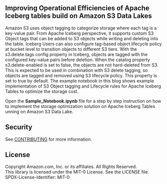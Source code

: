 ## Improving Operational Efficiencies of Apache Iceberg tables build on Amazon S3 Data Lakes

Amazon S3 uses object tagging to categorize storage where each tag is a key-value pair. From Apache Iceberg perspective, it supports custom S3 Object tags that can be added to S3 objects while writing and deleting into the table. Iceberg Users can also configure tag-based object lifecycle policy at bucket level to transition objects to different S3 tiers. With the s3.delete.tags config property in Iceberg, objects are tagged with the configured key-value pairs before deletion. When the catalog property s3.delete-enabled is set to false, the objects are not hard-deleted from S3. This is expected to be used in combination with S3 delete tagging, so objects are tagged and removed using S3 lifecycle policy. This property is set to true by default. The example notebook in this blog shows example implementation of S3 Object tagging and Lifecycle rules for Apache Iceberg Tables to optimize the storage cost.

Open the **Sample_Notebook.ipynb** file for a step by step instruction on how to implement the storage optimization solution on Apache Iceberg Tables unning on Amazon S3 Data Lake.

## Security

See [CONTRIBUTING](CONTRIBUTING.md#security-issue-notifications) for more information.

## License

Copyright Amazon.com, Inc. or its affiliates. All Rights Reserved. \
This library is licensed under the MIT-0 License. See the LICENSE file. \
SPDX-License-Identifier: MIT-0


